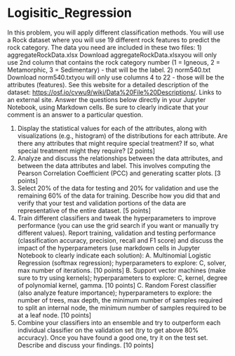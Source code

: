 # Logisitic_Regression
In this problem, you will apply different classification methods. You will use a Rock dataset where you will use 19 different rock features to predict the rock category. The data you need are included in these two files: 1) aggregateRockData.xlsx Download aggregateRockData.xlsxyou will only use 2nd column that contains the rock category number (1 = Igneous, 2 = Metamorphic, 3 = Sedimentary) - that will be the label. 2) norm540.txt  Download norm540.txtyou will only use columns 4 to 22 - those will be the attributes (features). See this website for a detailed description of the dataset: https://osf.io/cvwu9/wiki/Data%20File%20Descriptions/. Links to an external site.
Answer the questions below directly in your Jupyter Notebook, using Markdown cells. Be sure to clearly indicate that your comment is an answer to a particular question.
1.	Display the statistical values for each of the attributes, along with visualizations (e.g., histogram) of the distributions for each attribute. Are there any attributes that might require special treatment? If so, what special treatment might they require? [2 points]
2.	Analyze and discuss the relationships between the data attributes, and between the data attributes and label. This involves computing the Pearson Correlation Coefficient (PCC) and generating scatter plots. [3 points]
3.	Select 20% of the data for testing and 20% for validation and use the remaining 60% of the data for training. Describe how you did that and verify that your test and validation portions of the data are representative of the entire dataset. [5 points]
4.	Train different classifiers and tweak the hyperparameters to improve performance (you can use the grid search if you want or manually try different values). Report training, validation and testing performance (classification accuracy, precision, recall and F1 score) and discuss the impact of the hyperparameters (use markdown cells in Jupyter Notebook to clearly indicate each solution):
  A.	Multinomial Logistic Regression (softmax regression); hyperparameters to explore: C, solver, max number of iterations. [10 points]
  B.	Support vector machines (make sure to try using kernels); hyperparameters to explore: C, kernel, degree of polynomial kernel, gamma.  [10 points]
  C.	Random Forest classifier (also analyze feature importance); hyperparameters to explore: the number of trees, max depth, the minimum number of samples required to split an internal node, the minimum number of samples required to be at a leaf node. [10 points]
5.	Combine your classifiers into an ensemble and try to outperform each individual classifier on the validation set (try to get above 80% accuracy). Once you have found a good one, try it on the test set. Describe and discuss your findings. [10 points]
